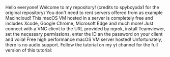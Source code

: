 Hello everyone! Welcome to my repository! (credits to spyboyxda1 for the original repository)
You don't need to rent servers offered from as example Macincloud!
This macOS VM hosted in a server is completely free and includes Xcode, Google Chrome, Microsoft Edge and much more!
Just connect with a VNC client to the URL provided by ngrok, install Teamviewer, set the necessary permissions, enter the ID an the password on your client and voila! Free high performance macOS VM server hosted!
Unfortunately, there is no audio support. 
Follow the tutorial on my yt channel for the full version of this tutorial: 
